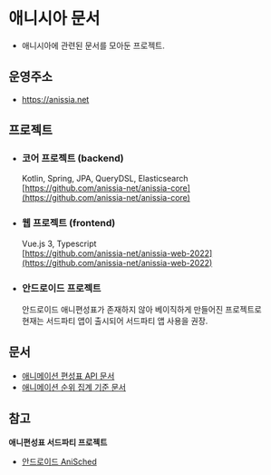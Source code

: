 # 애니시아 문서
- 애니시아에 관련된 문서를 모아둔 프로젝트.

## 운영주소

- https://anissia.net

## 프로젝트

- ### 코어 프로젝트 (backend)
  Kotlin, Spring, JPA, QueryDSL, Elasticsearch\
  [https://github.com/anissia-net/anissia-core](https://github.com/anissia-net/anissia-core)

- ### 웹 프로젝트 (frontend)
  Vue.js 3, Typescript\
  [https://github.com/anissia-net/anissia-web-2022](https://github.com/anissia-net/anissia-web-2022)
  
 
- ### 안드로이드 프로젝트
  안드로이드 애니편성표가 존재하지 않아 베이직하게 만들어진 프로젝트로\
  현재는 서드파티 앱이 출시되어 서드파티 앱 사용을 권장.

## 문서
- [애니메이션 편성표 API 문서](api_anime_schdule.md)
- [애니메이션 순위 집계 기준 문서](doc_anime_rank.md)

## 참고
  **애니편성표 서드파티 프로젝트**
  - [안드로이드 AniSched](https://github.com/qkdxorjs1002/AniSched-Android)
